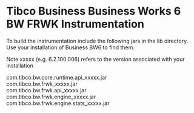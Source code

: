 # Tibco Business Business Works 6 BW FRWK Instrumentation

To build the instrumentation include the following jars in the lib directory.  Use your installation of Business BW6 to find them. 
  
Note xxxxx (e.g. 6.2.100.006) refers to the version associated with your installation
  
com.tibco.bw.core.runtime.api_xxxxx.jar    
com.tibco.bw.frwk_xxxxx.jar    
com.tibco.bw.frwk.api_xxxxx.jar    
com.tibco.bw.frwk.engine_xxxxx.jar    
com.tibco.bw.frwk.engine.stats_xxxxx.jar     
